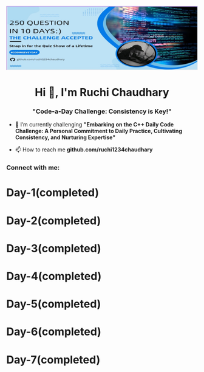 ![](https://github.com/ruchi1234chaudhary/ruchi1234chaudhary/blob/main/git-banner-correct.jpg)
<h1 align="center">Hi 👋, I'm Ruchi Chaudhary</h1>
<h3 align="center">"Code-a-Day Challenge: Consistency is Key!"</h3>



- 🌱 I’m currently challenging **"Embarking on the C++ Daily Code Challenge: A Personal Commitment to Daily Practice, Cultivating Consistency, and Nurturing Expertise"**

- 📫 How to reach me **github.com/ruchi1234chaudhary**

<h3 align="left">Connect with me:</h3>
<p align="left">
</p>
<h1>Day-1(completed)</h1>
<h1>Day-2(completed)</h1>
<h1>Day-3(completed)</h1>
<h1>Day-4(completed)</h1>
<h1>Day-5(completed)</h1>
<h1>Day-6(completed)</h1>
<h1>Day-7(completed)</h1>
                  

